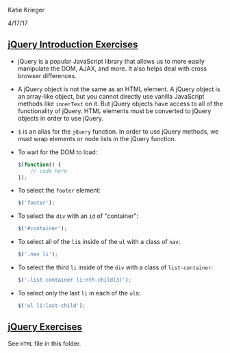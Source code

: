 Katie Krieger

4/17/17


[jQuery Introduction Exercises](https://www.rithmschool.com/courses/intermediate-javascript-part-2/jquery-introduction)
-----


* jQuery is a popular JavaScript library that allows us to more easily manipulate the DOM, AJAX, and more. It also helps deal with cross browser differences.
* A jQuery object is not the same as an HTML element. A jQuery object is an array-like object, but you cannot directly use vanilla JavaScript methods like `innerText` on it. But jQuery objects have access to all of the functionality of jQuery. HTML elements must be converted to jQuery objects in order to use jQuery.
* `$` is an alias for the `jQuery` function. In order to use jQuery methods, we must wrap elements or node lists in the jQuery function.
* To wait for the DOM to load:

	```js
	$(function() {
	    // code here
	});
	```
* To select the `footer` element:

	```js
	$('footer');
	```

* To select the `div` with an `id` of "container":

	```js
	$('#container');
	```
* To select all of the `li`s inside of the `ul` with a class of `nav`:

	```js
	$('.nav li');
	```
* To select the third `li` inside of the `div` with a class of `list-container`:

	```js
	$('.list-container li:nth-child(3)');
	```
* To select only the last `li` in each of the `ul`s:

	```js
	$('ul li:last-child');
	```


[jQuery Exercises](https://www.rithmschool.com/courses/intermediate-javascript-part-2/jquery-exercises)
----

See `HTML` file in this folder.